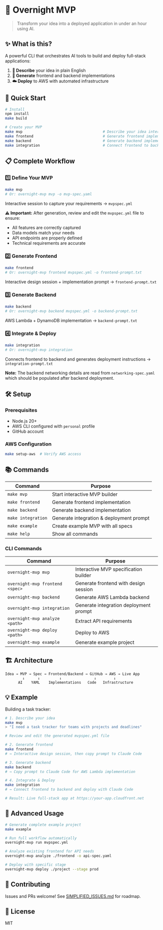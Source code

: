 # 🚀 Overnight MVP

> Transform your idea into a deployed application in under an hour using AI.

## ✨ What is this?

A powerful CLI that orchestrates AI tools to build and deploy full-stack applications:

1. **💬 Describe** your idea in plain English
2. **🎨 Generate** frontend and backend implementations
3. **☁️ Deploy** to AWS with automated infrastructure

## 🎯 Quick Start

```bash
# Install
npm install
make build

# Create your MVP
make mvp                                     # Describe your idea interactively
make frontend                                # Generate frontend implementation
make backend                                 # Generate backend implementation
make integration                             # Connect frontend to backend & deploy
```

## 📋 Complete Workflow

### 1️⃣ Define Your MVP
```bash
make mvp
# Or: overnight-mvp mvp -o mvp-spec.yaml
```
Interactive session to capture your requirements → `mvpspec.yml`

**⚠️ Important:** After generation, review and edit the `mvpspec.yml` file to ensure:
- All features are correctly captured
- Data models match your needs  
- API endpoints are properly defined
- Technical requirements are accurate

### 2️⃣ Generate Frontend
```bash
make frontend
# Or: overnight-mvp frontend mvpspec.yml -o frontend-prompt.txt
```
Interactive design session + implementation prompt → `frontend-prompt.txt`

### 3️⃣ Generate Backend
```bash
make backend
# Or: overnight-mvp backend mvpspec.yml -o backend-prompt.txt
```
AWS Lambda + DynamoDB implementation → `backend-prompt.txt`

### 4️⃣ Integrate & Deploy
```bash
make integration
# Or: overnight-mvp integration
```
Connects frontend to backend and generates deployment instructions → `integration-prompt.txt`

**Note:** The backend networking details are read from `networking-spec.yaml` which should be populated after backend deployment.

## 🛠️ Setup

### Prerequisites
- Node.js 20+
- AWS CLI configured with `personal` profile
- GitHub account

### AWS Configuration
```bash
make setup-aws  # Verify AWS access
```

## 📚 Commands

| Command | Purpose |
|---------|---------|
| `make mvp` | Start interactive MVP builder |
| `make frontend` | Generate frontend implementation |
| `make backend` | Generate backend implementation |
| `make integration` | Generate integration & deployment prompt |
| `make example` | Create example MVP with all specs |
| `make help` | Show all commands |

### CLI Commands
| Command | Purpose |
|---------|---------|
| `overnight-mvp mvp` | Interactive MVP specification builder |
| `overnight-mvp frontend <spec>` | Generate frontend with design session |
| `overnight-mvp backend` | Generate AWS Lambda backend |
| `overnight-mvp integration` | Generate integration deployment prompt |
| `overnight-mvp analyze <path>` | Extract API requirements |
| `overnight-mvp deploy <path>` | Deploy to AWS |
| `overnight-mvp example` | Generate example project |

## 🏗️ Architecture

```
Idea → MVP → Spec → Frontend/Backend → GitHub → AWS → Live App
        ↓      ↓         ↓               ↓        ↓
      AI    YAML    Implementations   Code   Infrastructure
```

## 💡 Example

Building a task tracker:

```bash
# 1. Describe your idea
make mvp
> "I need a task tracker for teams with projects and deadlines"

# Review and edit the generated mvpspec.yml file

# 2. Generate frontend
make frontend
# → Interactive design session, then copy prompt to Claude Code

# 3. Generate backend
make backend
# → Copy prompt to Claude Code for AWS Lambda implementation

# 4. Integrate & Deploy
make integration
# → Connect frontend to backend and deploy with Claude Code

# Result: Live full-stack app at https://your-app.cloudfront.net
```

## 🚀 Advanced Usage

```bash
# Generate complete example project
make example

# Run full workflow automatically
overnight-mvp run mvpspec.yml

# Analyze existing frontend for API needs
overnight-mvp analyze ./frontend -o api-spec.yaml

# Deploy with specific stage
overnight-mvp deploy ./project --stage prod
```

## 🤝 Contributing

Issues and PRs welcome! See [SIMPLIFIED_ISSUES.md](SIMPLIFIED_ISSUES.md) for roadmap.

## 📄 License

MIT